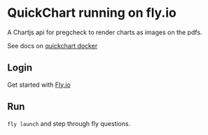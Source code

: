 # QuickChart running on fly.io

A Chartjs api for pregcheck to render charts as images on the pdfs.

See docs on [quickchart docker](https://github.com/typpo/quickchart#docker)

## Login

Get started with [Fly.io](https://fly.io/docs/getting-started/)

## Run

`fly launch` and step through fly questions.
